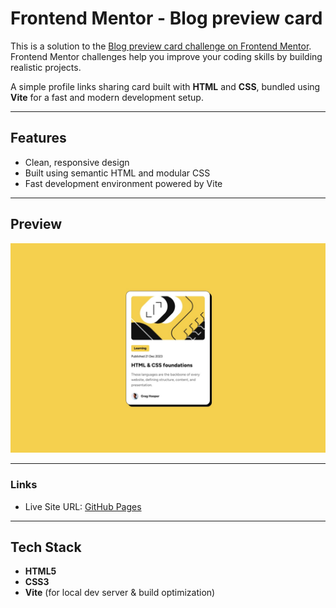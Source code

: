 # Frontend Mentor - Blog preview card

This is a solution to the [Blog preview card challenge on Frontend Mentor](https://www.frontendmentor.io/challenges/blog-preview-card-ckPaj01IcS). Frontend Mentor challenges help you improve your coding skills by building realistic projects. 

A simple profile links sharing card built with **HTML** and **CSS**, bundled using **Vite** for a fast and modern development setup.

---

## Features

- Clean, responsive design
- Built using semantic HTML and modular CSS
- Fast development environment powered by Vite

---

## Preview

![Profile Card Preview](./assets/images/desktop-design.jpg)

---

### Links

- Live Site URL: [GitHub Pages](https://ammar-taha.github.io/profile-links-card/)

---

## Tech Stack

- **HTML5**
- **CSS3**
- **Vite** (for local dev server & build optimization)

